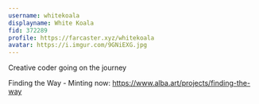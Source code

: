 ```yaml
---
username: whitekoala
displayname: White Koala
fid: 372289
profile: https://farcaster.xyz/whitekoala
avatar: https://i.imgur.com/9GNiEXG.jpg
---
```


Creative coder going on the journey

Finding the Way - Minting now:
https://www.alba.art/projects/finding-the-way

